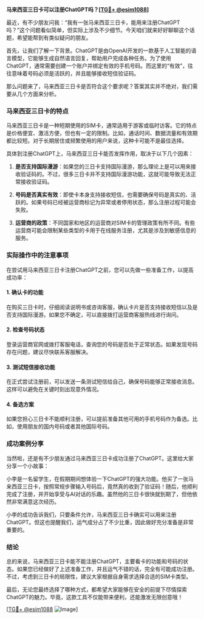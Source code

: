 **马来西亚三日卡可以注册ChatGPT吗？[[TG💪+ @esim1088](https://t.me/s/esim1088)]**

最近，有不少朋友问我：“我有一张马来西亚三日卡，能用来注册ChatGPT吗？”这个问题看似简单，但实际上涉及不少细节。今天咱们就来好好聊聊这个话题，希望能帮到有类似疑问的朋友。

首先，让我们了解一下背景。ChatGPT是由OpenAI开发的一款基于人工智能的语言模型，它能够生成自然语言回复，帮助用户完成各种任务。为了使用ChatGPT，通常需要创建一个账户并绑定有效的手机号码。而这里的“有效”，往往意味着号码必须是活跃的，并且能够接收短信验证码。

那么问题来了，马来西亚三日卡是否符合这个要求呢？答案其实并不绝对，我们需要从几个方面来分析。

### 马来西亚三日卡的特点

马来西亚三日卡是一种短期使用的SIM卡，通常适用于游客或临时访客。它的特点是价格便宜、激活方便，但也有一定的限制。比如，通话时间、数据流量和有效期都比较短。对于长期居住或频繁使用的用户来说，这种卡可能不是最佳选择。

具体到注册ChatGPT上，马来西亚三日卡能否发挥作用，取决于以下几个因素：

1. **是否支持国际漫游**：如果您的三日卡支持国际漫游，那么理论上是可以用来接收验证码的。不过，很多三日卡并不支持国际漫游功能，这就可能导致无法正常接收验证码。
   
2. **号码是否真实有效**：即使卡本身支持接收短信，也需要确保号码是真实的、活跃的。如果号码已经被运营商标记为异常或者停用状态，那么注册过程可能会失败。

3. **运营商的政策**：不同国家和地区的运营商对SIM卡的管理政策有所不同。有些运营商可能会限制某些类型的卡用于在线服务注册，尤其是涉及到敏感信息的服务。

### 实际操作中的注意事项

在尝试用马来西亚三日卡注册ChatGPT之前，您可以先做一些准备工作，以提高成功率：

#### 1. 确认卡的功能
在购买三日卡时，仔细阅读说明书或咨询客服，确认卡片是否支持接收短信以及是否支持国际漫游。如果您不确定，可以直接拨打运营商客服热线进行询问。

#### 2. 检查号码状态
登录运营商官网或拨打客服电话，查询您的号码是否处于正常状态。如果发现号码存在问题，建议尽快联系客服解决。

#### 3. 测试短信接收功能
在正式尝试注册前，可以发送一条测试短信给自己，确保号码能够正常接收消息。这样可以避免在关键时刻出现意外情况。

#### 4. 备选方案
如果您担心三日卡不能顺利注册，可以提前准备其他可用的手机号码作为备选。比如，使用朋友的国内号码或者其他国际号码。

### 成功案例分享

当然啦，还是有不少朋友通过马来西亚三日卡成功注册了ChatGPT。这里给大家分享一个小故事：

小李是一名留学生，在假期期间想体验一下ChatGPT的强大功能。他买了一张马来西亚三日卡，按照常规步骤输入号码后，竟然真的收到了验证码！随后，他顺利完成了注册，并开始享受与AI对话的乐趣。虽然他的三日卡很快就到期了，但他依然非常满意这次经历。

小李的成功告诉我们，只要条件允许，马来西亚三日卡确实可以用来注册ChatGPT。但这也提醒我们，运气成分占了不少比重，因此做好充分准备是非常重要的。

### 结论

总的来说，马来西亚三日卡能不能注册ChatGPT，主要看卡的功能和号码的状态。如果您已经做好了上述准备工作，并且运气不错的话，完全有可能成功注册。不过，考虑到三日卡的局限性，建议大家根据自身需求选择合适的SIM卡类型。

最后，无论您最终选择了哪种方式，都希望大家能够在安全的前提下尽情探索ChatGPT的魅力。毕竟，这款工具不仅能带来便利，还能激发无限创意哦！

[[TG💪+ @esim1088](https://t.me/s/esim1088) ![Image](https://i.postimg.cc/4NQfJmqS/Snipaste-2025-05-13-00-14-12.png)]